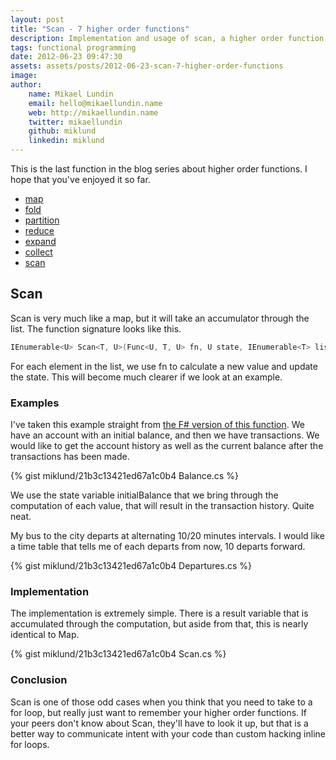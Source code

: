 ```yaml
---
layout: post
title: "Scan - 7 higher order functions"
description: Implementation and usage of scan, a higher order function.
tags: functional programming
date: 2012-06-23 09:47:30
assets: assets/posts/2012-06-23-scan-7-higher-order-functions
image: 
author:
    name: Mikael Lundin
    email: hello@mikaellundin.name
    web: http://mikaellundin.name
    twitter: mikaellundin
    github: miklund
    linkedin: miklund
---
```


This is the last function in the blog series about higher order functions. I hope that you've enjoyed it so far.

* [map](/2012/06/03/map-7-higher-order-functions.html)
* [fold](/2012/06/06/fold-7-higher-order-functions.html)
* [partition](/2012/06/10/partition-7-higher-order-functions.html)
* [reduce](/2012/06/16/reduce-7-higher-order-functions.html)
* [expand](/2012/06/19/expand-7-higher-order-functions.html)
* [collect](/2012/06/21/collect-7-higher-order-functions.html)
* [scan](/2012/06/23/scan-7-higher-order-functions.html)

## Scan

Scan is very much like a map, but it will take an accumulator through the list. The function signature looks like this.

```csharp
IEnumerable<U> Scan<T, U>(Func<U, T, U> fn, U state, IEnumerable<T> list)
```

For each element in the list, we use fn to calculate a new value and update the state. This will become much clearer if we look at an example.

### Examples

I've taken this example straight from [the F# version of this function](http://msdn.microsoft.com/en-us/library/ee370366.aspx). We have an account with an initial balance, and then we have transactions. We would like to get the account history as well as the current balance after the transactions has been made.

{% gist miklund/21b3c13421ed67a1c0b4 Balance.cs %}

We use the state variable initialBalance that we bring through the computation of each value, that will result in the transaction history. Quite neat.

My bus to the city departs at alternating 10/20 minutes intervals. I would like a time table that tells me of each departs from now, 10 departs forward.

{% gist miklund/21b3c13421ed67a1c0b4 Departures.cs %}

### Implementation

The implementation is extremely simple. There is a result variable that is accumulated through the computation, but aside from that, this is nearly identical to Map.

{% gist miklund/21b3c13421ed67a1c0b4 Scan.cs %}

### Conclusion

Scan is one of those odd cases when you think that you need to take to a for loop, but really just want to remember your higher order functions. If your peers don't know about Scan, they'll have to look it up, but that is a better way to communicate intent with your code than custom hacking inline for loops.
